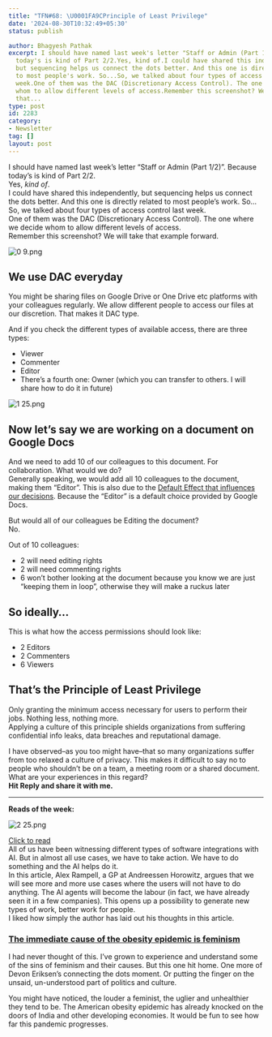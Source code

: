 ```yaml
---
title: "TFN#68: \U0001FA9CPrinciple of Least Privilege"
date: '2024-08-30T10:32:49+05:30'
status: publish

author: Bhagyesh Pathak
excerpt: I should have named last week's letter "Staff or Admin (Part 1/2)". Because
  today's is kind of Part 2/2.Yes, kind of.I could have shared this independently,
  but sequencing helps us connect the dots better. And this one is directly related
  to most people's work. So...So, we talked about four types of access control last
  week.One of them was the DAC (Discretionary Access Control). The one where we decide
  whom to allow different levels of access.Remember this screenshot? We will take
  that...
type: post
id: 2283
category:
- Newsletter
tag: []
layout: post
---
```


I should have named last week’s letter “Staff or Admin (Part 1/2)”. Because today’s is kind of Part 2/2.  
Yes, *kind of*.  
I could have shared this independently, but sequencing helps us connect the dots better. And this one is directly related to most people’s work. So…  
So, we talked about four types of access control last week.  
One of them was the DAC (Discretionary Access Control). The one where we decide whom to allow different levels of access.  
Remember this screenshot? We will take that example forward.

![0 9.png](https://embed.filekitcdn.com/e/tkwVjiL2WnM6sb9P2ZThes/9Mu1hoEG5F4VS9x1VqiaxY)

We use DAC everyday
-------------------

You might be sharing files on Google Drive or One Drive etc platforms with your colleagues regularly. We allow different people to access our files at our discretion. That makes it DAC type.

And if you check the different types of available access, there are three types:

- Viewer
- Commenter
- Editor
- There’s a fourth one: Owner (which you can transfer to others. I will share how to do it in future)

![1 25.png](https://embed.filekitcdn.com/e/tkwVjiL2WnM6sb9P2ZThes/5YueYaxcyKNdrtfqkeZn5v)

Now let’s say we are working on a document on Google Docs
---------------------------------------------------------

And we need to add 10 of our colleagues to this document. For collaboration. What would we do?  
Generally speaking, we would add all 10 colleagues to the document, making them “Editor”. This is also due to the [Default Effect that influences our decisions](https://www.mentesabiertaspsicologia.com/blog-psicologia/blog-psicologia/default-effect-what-it-is-and-how-it-influences-our-decisions). Because the “Editor” is a default choice provided by Google Docs.

But would all of our colleagues be Editing the document?  
No.

Out of 10 colleagues:

- 2 will need editing rights
- 2 will need commenting rights
- 6 won’t bother looking at the document because you know we are just “keeping them in loop”, otherwise they will make a ruckus later

So ideally…
-----------

This is what how the access permissions should look like:

- 2 Editors
- 2 Commenters
- 6 Viewers

That’s the Principle of Least Privilege
---------------------------------------

Only granting the minimum access necessary for users to perform their jobs. Nothing less, nothing more.  
Applying a culture of this principle shields organizations from suffering confidential info leaks, data breaches and reputational damage.

I have observed–as you too might have–that so many organizations suffer from too relaxed a culture of privacy. This makes it difficult to say no to people who shouldn’t be on a team, a meeting room or a shared document.  
What are your experiences in this regard?  
​**Hit Reply and share it with me.**

---

**Reads of the week:**

![2 25.png](https://embed.filekitcdn.com/e/tkwVjiL2WnM6sb9P2ZThes/oMfNin5JLZwnKnC4bFG1Qz)

​[Click to read](https://a16z.com/ai-turns-capital-to-labor/)​  
All of us have been witnessing different types of software integrations with AI. But in almost all use cases, we have to take action. We have to do something and the AI helps do it.  
In this article, Alex Rampell, a GP at Andreessen Horowitz, argues that we will see more and more use cases where the users will not have to do anything. The AI agents will become the labour (in fact, we have already seen it in a few companies). This opens up a possibility to generate new types of work, better work for people.  
I liked how simply the author has laid out his thoughts in this article.

### ​[The immediate cause of the obesity epidemic is feminism](https://x.com/Devon_Eriksen_/status/1827513966186160565)​

I had never thought of this. I’ve grown to experience and understand some of the sins of feminism and their causes. But this one hit home. One more of Devon Eriksen’s connecting the dots moment. Or putting the finger on the unsaid, un-understood part of politics and culture.

You might have noticed, the louder a feminist, the uglier and unhealthier they tend to be. The American obesity epidemic has already knocked on the doors of India and other developing economies. It would be fun to see how far this pandemic progresses.